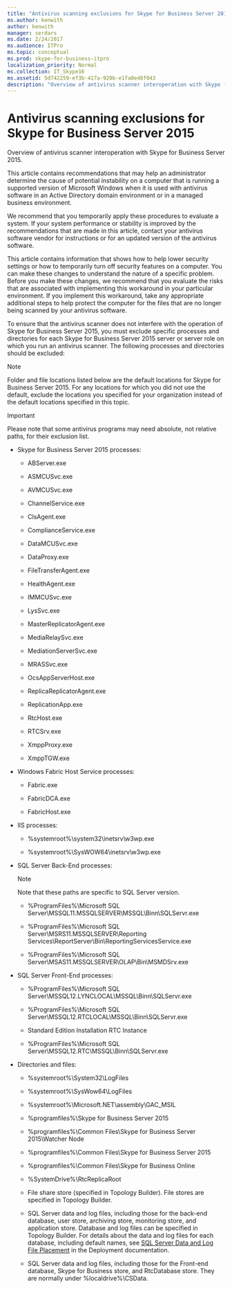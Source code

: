```yaml
---
title: "Antivirus scanning exclusions for Skype for Business Server 2015"
ms.author: kenwith
author: kenwith
manager: serdars
ms.date: 2/24/2017
ms.audience: ITPro
ms.topic: conceptual
ms.prod: skype-for-business-itpro
localization_priority: Normal
ms.collection: IT_Skype16
ms.assetid: 5d742259-ef3b-417a-920b-e1fa0e48f043
description: "Overview of antivirus scanner interoperation with Skype for Business Server 2015."
---
```


# Antivirus scanning exclusions for Skype for Business Server 2015
 
Overview of antivirus scanner interoperation with Skype for Business Server 2015.

This article contains recommendations that may help an administrator determine the cause of potential instability on a computer that is running a supported version of Microsoft Windows when it is used with antivirus software in an Active Directory domain environment or in a managed business environment.

We recommend that you temporarily apply these procedures to evaluate a system. If your system performance or stability is improved by the recommendations that are made in this article, contact your antivirus software vendor for instructions or for an updated version of the antivirus software.

This article contains information that shows how to help lower security settings or how to temporarily turn off security features on a computer. You can make these changes to understand the nature of a specific problem. Before you make these changes, we recommend that you evaluate the risks that are associated with implementing this workaround in your particular environment. If you implement this workaround, take any appropriate additional steps to help protect the computer for the files that are no longer being scanned by your antivirus software.
  
To ensure that the antivirus scanner does not interfere with the operation of Skype for Business Server 2015, you must exclude specific processes and directories for each Skype for Business Server 2015 server or server role on which you run an antivirus scanner. The following processes and directories should be excluded:
  
> [!NOTE]
> Folder and file locations listed below are the default locations for Skype for Business Server 2015. For any locations for which you did not use the default, exclude the locations you specified for your organization instead of the default locations specified in this topic. 
  
> [!IMPORTANT]
> Please note that some antivirus programs may need absolute, not relative paths, for their exclusion list. 
  
- Skype for Business Server 2015 processes:
    
  - ABServer.exe
    
  - ASMCUSvc.exe
    
  - AVMCUSvc.exe
    
  - ChannelService.exe
    
  - ClsAgent.exe
    
  - ComplianceService.exe
    
  - DataMCUSvc.exe
    
  - DataProxy.exe
    
  - FileTransferAgent.exe
    
  - HealthAgent.exe
    
  - IMMCUSvc.exe
    
  - LysSvc.exe
    
  - MasterReplicatorAgent.exe
    
  - MediaRelaySvc.exe
    
  - MediationServerSvc.exe
    
  - MRASSvc.exe
    
  - OcsAppServerHost.exe
    
  - ReplicaReplicatorAgent.exe
    
  - ReplicationApp.exe
    
  - RtcHost.exe
    
  - RTCSrv.exe
    
  - XmppProxy.exe
    
  - XmppTGW.exe
    
- Windows Fabric Host Service processes:
    
  - Fabric.exe
    
  - FabricDCA.exe
    
  - FabricHost.exe
    
- IIS processes:
    
  - %systemroot%\system32\inetsrv\w3wp.exe
    
  - %systemroot%\SysWOW64\inetsrv\w3wp.exe
    
- SQL Server Back-End processes:
    
    > [!NOTE]
    > Note that these paths are specific to SQL Server version. 
  
  - %ProgramFiles%\Microsoft SQL Server\MSSQL11.MSSQLSERVER\MSSQL\Binn\SQLServr.exe
    
  - %ProgramFiles%\Microsoft SQL Server\MSRS11.MSSQLSERVER\Reporting Services\ReportServer\Bin\ReportingServicesService.exe
    
  - %ProgramFiles%\Microsoft SQL Server\MSAS11.MSSQLSERVER\OLAP\Bin\MSMDSrv.exe
    
- SQL Server Front-End processes:
    
  - %ProgramFiles%\Microsoft SQL Server\MSSQL12.LYNCLOCAL\MSSQL\Binn\SQLServr.exe
    
  - %ProgramFiles%\Microsoft SQL Server\MSSQL12.RTCLOCAL\MSSQL\Binn\SQLServr.exe
    
  - Standard Edition Installation RTC Instance 
    
  - %ProgramFiles%\Microsoft SQL Server\MSSQL12.RTC\MSSQL\Binn\SQLServr.exe
    
- Directories and files:
    
  - %systemroot%\System32\LogFiles
    
  - %systemroot%\SysWow64\LogFiles
    
  - %systemroot%\Microsoft.NET\assembly\GAC_MSIL
    
  - %programfiles%\Skype for Business Server 2015
    
  - %programfiles%\Common Files\Skype for Business Server 2015\Watcher Node
    
  - %programfiles%\Common Files\Skype for Business Server 2015
    
  - %programfiles%\Common Files\Skype for Business Online
    
  - %SystemDrive%\RtcReplicaRoot
    
  - File share store (specified in Topology Builder). File stores are specified in Topology Builder.
    
  - SQL Server data and log files, including those for the back-end database, user store, archiving store, monitoring store, and application store. Database and log files can be specified in Topology Builder. For details about the data and log files for each database, including default names, see [SQL Server Data and Log File Placement](http://technet.microsoft.com/library/67aa525b-8aa3-474f-827e-8e1d4697f30f.aspx) in the Deployment documentation.
    
  - SQL Server data and log files, including those for the Front-end database, Skype for Business store, and RtcDatabase store. They are normally under %localdrive%\CSData.
    

